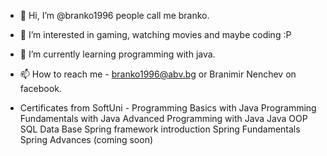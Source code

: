 - 👋 Hi, I’m @branko1996 people call me branko.
- 👀 I’m interested in gaming, watching movies and maybe coding :P
- 🌱 I’m currently learning programming with java.
- 📫 How to reach me -  branko1996@abv.bg or Branimir Nenchev on facebook.

-  Certificates from SoftUni - 
Programming Basics with Java
Programming Fundamentals with Java
Advanced Programming with Java
Java OOP
SQL Data Base
Spring framework introduction
Spring Fundamentals
Spring Advances (coming soon)

